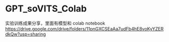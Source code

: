 # GPT_soVITS_Colab
 
实验训练成果分享，里面有模型和 colab notebook 
https://drive.google.com/drive/folders/11pnGXCSEaAa7udFb4hE8voKyYZERdkQw?usp=sharing
